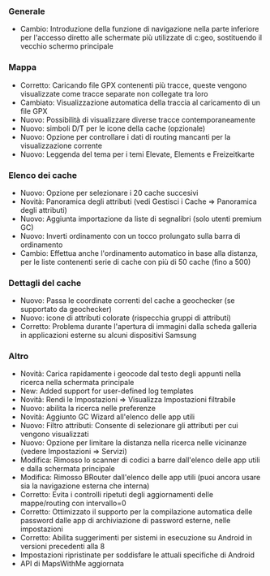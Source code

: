 ### Generale
- Cambio: Introduzione della funzione di navigazione nella parte inferiore per l'accesso diretto alle schermate più utilizzate di c:geo, sostituendo il vecchio schermo principale

### Mappa
- Corretto: Caricando file GPX contenenti più tracce, queste vengono visualizzate come tracce separate non collegate tra loro
- Cambiato: Visualizzazione automatica della traccia al caricamento di un file GPX
- Nuovo: Possibilità di visualizzare diverse tracce contemporaneamente
- Nuovo: simboli D/T per le icone della cache (opzionale)
- Nuovo: Opzione per controllare i dati di routing mancanti per la visualizzazione corrente
- Nuovo: Leggenda del tema per i temi Elevate, Elements e Freizeitkarte

### Elenco dei cache
- Nuovo: Opzione per selezionare i 20 cache succesivi
- Novità: Panoramica degli attributi (vedi Gestisci i Cache => Panoramica degli attributi)
- Nuovo: Aggiunta importazione da liste di segnalibri (solo utenti premium GC)
- Nuovo: Inverti ordinamento con un tocco prolungato sulla barra di ordinamento
- Cambio: Effettua anche l'ordinamento automatico in base alla distanza, per le liste contenenti serie di cache con più di 50 cache (fino a 500)

### Dettagli del cache
- Nuovo: Passa le coordinate correnti del cache a geochecker (se supportato da geochecker)
- Nuovo: icone di attributi colorate (rispecchia gruppi di attributi)
- Corretto: Problema durante l'apertura di immagini dalla scheda galleria in applicazioni esterne su alcuni dispositivi Samsung

### Altro
- Novità: Carica rapidamente i geocode dal testo degli appunti nella ricerca nella schermata principale
- New: Added support for user-defined log templates
- Novità: Rendi le Impostazioni => Visualizza Impostazioni filtrabile
- Nuovo: abilita la ricerca nelle preferenze
- Novità: Aggiunto GC Wizard all'elenco delle app utili
- Nuovo: Filtro attributi: Consente di selezionare gli attributi per cui vengono visualizzati
- Nuovo: Opzione per limitare la distanza nella ricerca nelle vicinanze (vedere Impostazioni => Servizi)
- Modifica: Rimosso lo scanner di codici a barre dall'elenco delle app utili e dalla schermata principale
- Modifica: Rimosso BRouter dall'elenco delle app utili (puoi ancora usare sia la navigazione esterna che interna)
- Corretto: Evita i controlli ripetuti degli aggiornamenti delle mappe/routing con intervallo=0
- Corretto: Ottimizzato il supporto per la compilazione automatica delle password dalle app di archiviazione di password esterne, nelle impostazioni
- Corretto: Abilita suggerimenti per sistemi in esecuzione su Android in versioni precedenti alla 8
- Impostazioni ripristinate per soddisfare le attuali specifiche di Android
- API di MapsWithMe aggiornata
